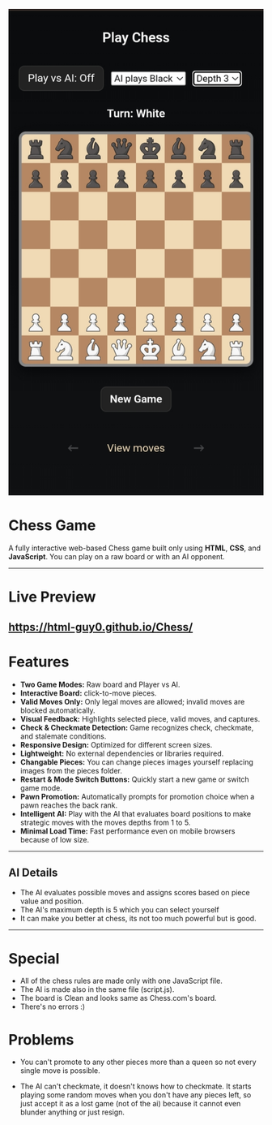 ![ ](example.png)
# Chess Game

A fully interactive web-based Chess game built only using **HTML**, **CSS**, and **JavaScript**. You can play on a raw board or with an AI opponent.

---
# Live Preview
https://html-guy0.github.io/Chess/
---

# Features

- **Two Game Modes:** Raw board and Player vs AI.
- **Interactive Board:** click-to-move pieces.
- **Valid Moves Only:** Only legal moves are allowed; invalid moves are blocked automatically.
- **Visual Feedback:** Highlights selected piece, valid moves, and captures.
- **Check & Checkmate Detection:** Game recognizes check, checkmate, and stalemate conditions.
- **Responsive Design:** Optimized for different screen sizes.
- **Lightweight:** No external dependencies or libraries required.
- **Changable Pieces:** You can change pieces images yourself replacing images from the pieces folder.
- **Restart & Mode Switch Buttons:** Quickly start a new game or switch game mode.
- **Pawn Promotion:** Automatically prompts for promotion choice when a pawn reaches the back rank.
- **Intelligent AI:** Play with the AI  that evaluates board positions to make strategic moves with the moves depths from 1 to 5.
- **Minimal Load Time:** Fast performance even on mobile browsers because of low size.

---


## AI Details

- The AI evaluates possible moves and assigns scores based on piece value and position.
- The AI's maximum depth is 5 which you can select yourself
- It can make you better at chess, its not too much powerful but is good.

---

# Special
- All of the chess rules are made only with one JavaScript file.
- The AI is made also in the same file (script.js).
- The board is Clean and looks same as Chess.com's board.
- There's no errors :)

# Problems
- You can't promote to any other pieces more than a queen so not every single move is possible.

- The AI can't checkmate, it doesn't knows how to checkmate. It starts playing some random moves when you don't have any pieces left, so just accept it as a lost game (not of the ai) because it cannot even blunder anything or just resign.
